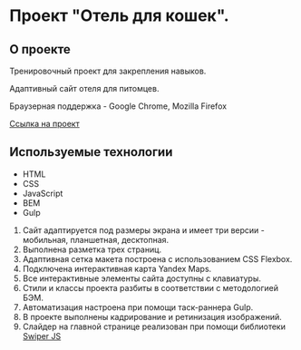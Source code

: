 # Проект "Отель для кошек".

## О проекте
Тренировочный проект для закрепления навыков.

Адаптивный сайт отеля для питомцев.

Браузерная поддержка - Google Chrome, Mozilla Firefox

[Ссылка на проект](https://pavel-niukalo.github.io/hotel-for-cats/)

## Используемые технологии
* HTML
* CSS
* JavaScript
* BEM
* Gulp

1. Сайт адаптируется под размеры экрана и имеет три версии - мобильная, планшетная, десктопная.
2. Выполнена разметка трех страниц.
3. Адаптивная сетка макета построена с использованием CSS Flexbox.
4. Подключена интерактивная карта Yandex Maps.
5. Все интерактивные элементы сайта доступны с клавиатуры.
6. Стили и классы проекта разбиты в соответствии с методологией БЭМ.
7. Автоматизация настроена при помощи таск-раннера Gulp.
8. В проекте выполнены кадрирование и ретинизация изображений.
9. Слайдер на главной странице реализован при помощи библиотеки [Swiper JS](https://swiperjs.com/) 

